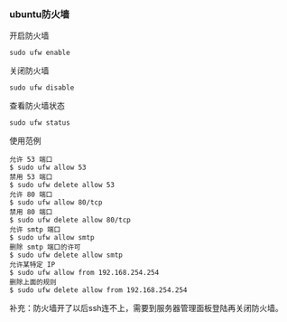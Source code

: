 ### ubuntu防火墙

开启防火墙

```
sudo ufw enable
```

关闭防火墙

```
sudo ufw disable
```

查看防火墙状态

```
sudo ufw status
```
使用范例

```
允许 53 端口
$ sudo ufw allow 53
禁用 53 端口
$ sudo ufw delete allow 53
允许 80 端口
$ sudo ufw allow 80/tcp
禁用 80 端口
$ sudo ufw delete allow 80/tcp
允许 smtp 端口
$ sudo ufw allow smtp
删除 smtp 端口的许可
$ sudo ufw delete allow smtp
允许某特定 IP
$ sudo ufw allow from 192.168.254.254
删除上面的规则
$ sudo ufw delete allow from 192.168.254.254
```
补充：防火墙开了以后ssh连不上，需要到服务器管理面板登陆再关闭防火墙。

